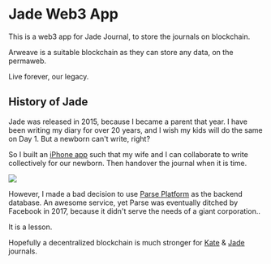 # Jade Web3 App

This is a web3 app for Jade Journal, to store the journals on blockchain.

Arweave is a suitable blockchain as they can store any data, on the permaweb.

Live forever, our legacy.

## History of Jade

Jade was released in 2015, because I became a parent that year. I have been writing my diary for over 20 years, and I wish my kids will do the same on Day 1. But a newborn can't write, right? 

So I built an [iPhone app](https://jade2us.com) such that my wife and I can collaborate to write collectively for our newborn. Then handover the journal when it is time.

![](https://miro.medium.com/max/1400/1*gzlC9ze1fz9OeIlIjYa5MQ.png)

However, I made a bad decision to use [Parse Platform](https://en.wikipedia.org/wiki/Parse,_Inc.) as the backend database. An awesome service, yet Parse was eventually ditched by Facebook in 2017, because it didn't serve the needs of a giant corporation..

It is a lesson.

Hopefully a decentralized blockchain is much stronger for [Kate](https://just2me.com/2015/08/18/baby-kate-is-born/) & [Jade](https://just2me.com/2020/01/09/baby-jade-is-born/) journals.